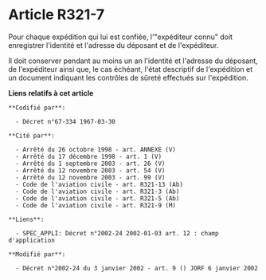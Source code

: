 # Article R321-7

Pour chaque expédition qui lui est confiée, l'"expéditeur connu" doit enregistrer l'identité et l'adresse du déposant et de
l'expéditeur.

Il doit conserver pendant au moins un an l'identité et l'adresse du déposant, de l'expéditeur ainsi que, le cas échéant,
l'état descriptif de l'expédition et un document indiquant les contrôles de sûreté effectués sur l'expédition.

**Liens relatifs à cet article**

	**Codifié par**:

	  - Décret n°67-334 1967-03-30

	**Cité par**:

	  - Arrêté du 26 octobre 1998 - art. ANNEXE (V)
	  - Arrêté du 17 décembre 1998 - art. 1 (V)
	  - Arrêté du 1 septembre 2003 - art. 26 (V)
	  - Arrêté du 12 novembre 2003 - art. 54 (V)
	  - Arrêté du 12 novembre 2003 - art. 99 (V)
	  - Code de l'aviation civile - art. R321-13 (Ab)
	  - Code de l'aviation civile - art. R321-3 (Ab)
	  - Code de l'aviation civile - art. R321-5 (Ab)
	  - Code de l'aviation civile - art. R321-9 (M)

	**Liens**:

	  - SPEC_APPLI: Décret n°2002-24 2002-01-03 art. 12 : champ d'application

	**Modifié par**:

	  - Décret n°2002-24 du 3 janvier 2002 - art. 9 () JORF 6 janvier 2002
